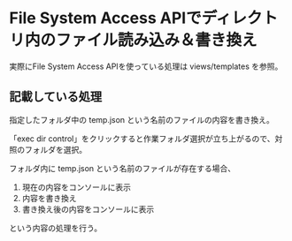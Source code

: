 # File System Access APIでディレクトリ内のファイル読み込み＆書き換え

実際にFile System Access APIを使っている処理は views/templates を参照。

## 記載している処理
指定したフォルダ中の temp.json という名前のファイルの内容を書き換え。

「exec dir control」をクリックすると作業フォルダ選択が立ち上がるので、対照のフォルダを選択。

フォルダ内に temp.json という名前のファイルが存在する場合、

1. 現在の内容をコンソールに表示
2. 内容を書き換え
3. 書き換え後の内容をコンソールに表示

という内容の処理を行う。
